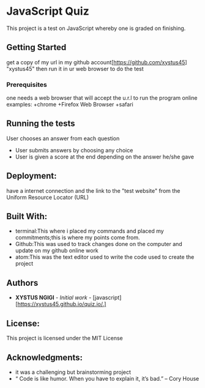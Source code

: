# JavaScript Quiz

This project is a test on JavaScript whereby one is graded on finishing.

## Getting Started
get a copy of my url in my github account[https://github.com/xystus45] "xystus45" then run it in ur web browser to do the test

### Prerequisites
one needs a web browser that will accept the u.r.l to run the program online
 examples:
   +chrome
   +Firefox Web Browser
   +safari



## Running the tests
User chooses an answer from each question
* User submits answers by choosing any choice
* User is given a score at the end depending on the answer he/she gave


## Deployment:

have a internet connection and the link to the "test website" from the Uniform Resource Locator (URL)

## Built With:

* terminal:This where i placed my commands and placed my commitments;this is where my points come from.
* Github:This was used to track changes done on the computer and update on my github online work
* atom:This was the text editor used to write the code used to create the project


## Authors

* **XYSTUS NGIGI** - *Initial work* - [javascript] [https://xystus45.github.io/quiz.io/.]


## License:

This project is licensed under the MIT License

## Acknowledgments:

* it was a challenging but brainstorming project
* “ Code is like humor. When you have to explain it, it’s bad.” – Cory House
